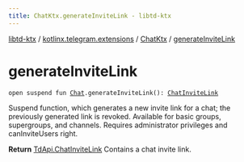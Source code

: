 ```yaml
---
title: ChatKtx.generateInviteLink - libtd-ktx
---
```


[libtd-ktx](../../index.html) / [kotlinx.telegram.extensions](../index.html) / [ChatKtx](index.html) / [generateInviteLink](./generate-invite-link.html)

# generateInviteLink

`open suspend fun `[`Chat`](https://tdlibx.github.io/td/docs/org/drinkless/td/libcore/telegram/TdApi.Chat.html)`.generateInviteLink(): `[`ChatInviteLink`](https://tdlibx.github.io/td/docs/org/drinkless/td/libcore/telegram/TdApi.ChatInviteLink.html)

Suspend function, which generates a new invite link for a chat; the previously generated link
is revoked. Available for basic groups, supergroups, and channels. Requires administrator
privileges and canInviteUsers right.

**Return**
[TdApi.ChatInviteLink](https://tdlibx.github.io/td/docs/org/drinkless/td/libcore/telegram/TdApi.ChatInviteLink.html) Contains a chat invite link.

